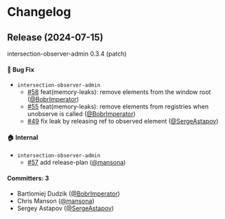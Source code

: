 # Changelog

## Release (2024-07-15)

intersection-observer-admin 0.3.4 (patch)

#### :bug: Bug Fix
* `intersection-observer-admin`
  * [#58](https://github.com/snewcomer/intersection-observer-admin/pull/58) feat(memory-leaks): remove elements from the window root ([@BobrImperator](https://github.com/BobrImperator))
  * [#55](https://github.com/snewcomer/intersection-observer-admin/pull/55) feat(memory-leaks): remove elements from registries when unobserve is called  ([@BobrImperator](https://github.com/BobrImperator))
  * [#49](https://github.com/snewcomer/intersection-observer-admin/pull/49) fix leak by releasing ref to observed element ([@SergeAstapov](https://github.com/SergeAstapov))

#### :house: Internal
* `intersection-observer-admin`
  * [#57](https://github.com/snewcomer/intersection-observer-admin/pull/57) add release-plan ([@mansona](https://github.com/mansona))

#### Committers: 3
- Bartlomiej Dudzik ([@BobrImperator](https://github.com/BobrImperator))
- Chris Manson ([@mansona](https://github.com/mansona))
- Sergey Astapov ([@SergeAstapov](https://github.com/SergeAstapov))
